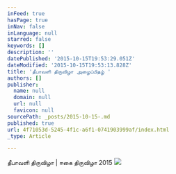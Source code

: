 ```yaml
---
inFeed: true
hasPage: true
inNav: false
inLanguage: null
starred: false
keywords: []
description: ''
datePublished: '2015-10-15T19:53:29.051Z'
dateModified: '2015-10-15T19:53:13.828Z'
title: 'தீபாவளி திருவிழா அழைப்பிதழ் '
authors: []
publisher:
  name: null
  domain: null
  url: null
  favicon: null
sourcePath: _posts/2015-10-15-.md
published: true
url: 4f71053d-5245-4f1c-a6f1-0741903999af/index.html
_type: Article

---
```

தீபாவளி திருவிழா | ஈகை திருவிழா 2015
![](https://the-grid-user-content.s3-us-west-2.amazonaws.com/1058d770-92f6-4571-9d1d-7db070769260.png)
